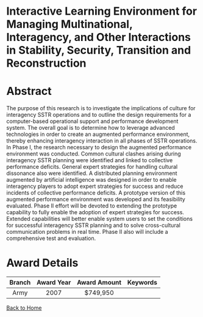 
Interactive Learning Environment for Managing Multinational, Interagency, and Other Interactions in Stability, Security, Transition and Reconstruction
======================================================================================================================================================

# Abstract


The purpose of this research is to investigate the implications of culture for interagency SSTR operations and to outline the design requirements for a computer-based operational support and performance development system. The overall goal is to determine how to leverage advanced technologies in order to create an augmented performance environment, thereby enhancing interagency interaction in all phases of SSTR operations. In Phase I, the research necessary to design the augmented performance environment was conducted. Common cultural clashes arising during interagency SSTR planning were identified and linked to collective performance deficits. General expert strategies for handling cultural dissonance also were identified. A distributed planning environment augmented by artificial intelligence was designed in order to enable interagency players to adopt expert strategies for success and reduce incidents of collective performance deficits. A prototype version of this augmented performance environment was developed and its feasibility evaluated. Phase II effort will be devoted to extending the prototype capability to fully enable the adoption of expert strategies for success. Extended capabilities will better enable system users to set the conditions for successful interagency SSTR planning and to solve cross-cultural communication problems in real time. Phase II also will include a comprehensive test and evaluation.  

# Award Details

|Branch|Award Year|Award Amount|Keywords|
| :---: | :---: | :---: | :---: |
|Army|2007|$749,950||
  
  


[Back to Home](https://github.com/chrischow/dod_sbir_awards/JH/#2282)